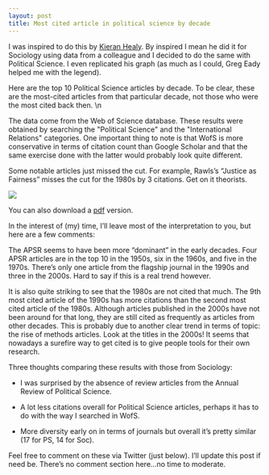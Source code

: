 ```yaml
---
layout: post
title: Most cited article in political science by decade
---
```


I was inspired to do this by <a href="http://kieranhealy.org" class="external">Kieran Healy</a>. By inspired I mean he did it for Sociology using data from a colleague and I decided to do the same with Political Science. I even replicated his graph (as much as I could, Greg Eady helped me with the legend).

Here are the top 10 Political Science articles by decade. To be clear, these are the most-cited articles from that particular decade, not those who were the most cited back then. 
\n

The data come from the Web of Science database. These results were obtained by searching the "Political Science" and the "International Relations" categories. One important thing to note is that WofS is more conservative in terms of citation count than Google Scholar and that the same exercise done with the latter would probably look quite different.

Some notable articles just missed the cut. For example, Rawls’s “Justice as Fairness” misses the cut for the 1980s by 3 citations. Get on it theorists.

<img src="{{ site.url }}/assets/PSCite.jpg">

You can also download a <a href="{{ site.baseurl }}/assets/PScite.pdf" class="external">pdf</a> version.

In the interest of (my) time, I’ll leave most of the interpretation to you, but here are a few comments:

The APSR seems to have been more “dominant” in the early decades. Four APSR articles are in the top 10  in the 1950s, six in the 1960s, and five in the 1970s. There’s only one article from the flagship journal in the 1990s and three in the 2000s. Hard to say if this is a real trend however.

It is also quite striking to see that the 1980s are not cited that much. The 9th most cited article of the 1990s has more citations than the second most cited article of the 1980s. Although articles published in the 2000s have not been around for that long, they are still cited as frequently as articles from other decades. This is probably due to  another clear trend in terms of topic: the rise of methods articles. Look at the titles in the 2000s! It seems that nowadays a surefire way to get cited is to give people tools for their own research.

Three thoughts comparing these results with those from Sociology:

* I was surprised by the absence of review articles from the Annual Review of Political Science.

* A lot less citations overall for Political Science articles, perhaps it has to do with the way I searched in WofS.

* More diversity early on in terms of journals but overall it’s pretty similar (17 for PS, 14 for Soc).

Feel free to comment on these via Twitter (just below). I’ll update this post if need be. There’s no comment section here…no time to moderate.
